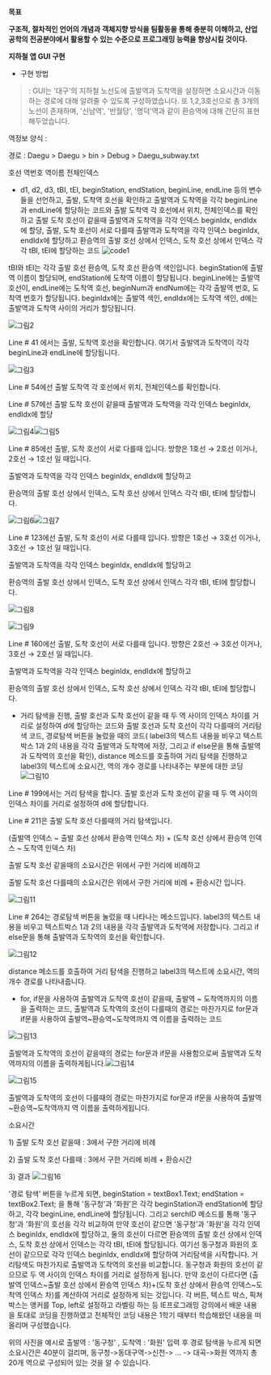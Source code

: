 **목표**

**구조적, 절차적인 언어의 개념과 객체지향 방식을 팀활동을 통해 충분히
이해하고, 산업 공학의 전공분야에서 활용할 수 있는 수준으로 프로그래밍
능력을 향상시킬 것이다.**

**지하철 앱 GUI 구현**

-   구현 방법

> : GUI는 '대구'의 지하철 노선도에 출발역과 도착역을 설정하면 소요시간과
> 이동하는 경로에 대해 알려줄 수 있도록 구성하였습니다. 또 1,2,3호선으로
> 총 3개의 노선이 존재하며, '신남역', '반월당', '명덕'역과 같이 환승역에
> 대해 간단히 표현해두었습니다.

역정보 양식 :

경로 : Daegu \> Daegu \> bin \> Debug \> Daegu_subway.txt

호선 역번호 역이름 전체인덱스

-   d1, d2, d3, tBI, tEI, beginStation, endStation, beginLine, endLine
    등의 변수들을 선언하고, 출발, 도착역 호선을 확인하고 출발역과
    도착역을 각각 beginLine과 endLine에 할당하는 코드와 출발 도착역 각
    호선에서 위치, 전체인덱스를 확인하고 출발 도착 호선이 같을때
    출발역과 도착역을 각각 인덱스 beginIdx, endIdx에 할당, 출발, 도착
    호선이 서로 다를때 출발역과 도착역을 각각 인덱스 beginIdx, endIdx에
    할당하고 환승역의 출발 호선 상에서 인덱스, 도착 호선 상에서 인덱스
    각각 tBI, tEI에 할당하는 코드
![code1](https://user-images.githubusercontent.com/102775009/161202479-cd5965a5-7d2f-4e6b-ae51-b4a8c4815ff7.png)

tBI와 tEI는 각각 출발 호선 환승역, 도착 호선 환승역 색인입니다.
beginStation에 출발역 이름이 할당되며, endStation에 도착역 이름이
할당됩니다. beginLine에는 출발역 호선이, endLine에는 도착역 호선,
beginNum과 endNum에는 각각 출발역 번호, 도착역 번호가 할당됩니다.
beginIdx에는 출발역 색인, endIdx에는 도착역 색인, d에는 출발역과 도착역
사이의 거리가 할당됩니다.

![그림2](https://user-images.githubusercontent.com/102775009/161202498-74a2b83b-5038-4d56-8a6e-381012ed6b8d.png)

Line \# 41 에서는 출발, 도착역 호선을 확인합니다. 여기서 출발역과
도착역이 각각 beginLine과 endLine에 할당됩니다.

![그림3](https://user-images.githubusercontent.com/102775009/161202507-b01343a0-86dd-4c76-b400-5b13cc134988.png)

Line \# 54에선 출발 도착역 각 호선에서 위치, 전체인덱스를 확인합니다.

Line \# 57에선 출발 도착 호선이 같을때 출발역과 도착역을 각각 인덱스
beginIdx, endIdx에 할당

![그림4](https://user-images.githubusercontent.com/102775009/161202521-a7feeea2-56a2-4466-88c2-f9485061c629.png)![그림5](https://user-images.githubusercontent.com/102775009/161202524-507228e7-e296-4d67-8fb8-e81381c8febc.png)

Line \# 85에선 출발, 도착 호선이 서로 다를때 입니다. 방향은 1호선 →
2호선 이거나, 2호선 → 1호선 일 때입니다.

출발역과 도착역을 각각 인덱스 beginIdx, endIdx에 할당하고

환승역의 출발 호선 상에서 인덱스, 도착 호선 상에서 인덱스 각각 tBI,
tEI에 할당합니다.

![그림6](https://user-images.githubusercontent.com/102775009/161202542-85cccb0d-6320-4f38-840d-ee789010327f.png)![그림7](https://user-images.githubusercontent.com/102775009/161202546-33b95daf-b130-48b9-80ff-12cd476cab9e.png)

Line \# 123에선 출발, 도착 호선이 서로 다를때 입니다. 방향은 1호선 →
3호선 이거나, 3호선 → 1호선 일 때입니다.

출발역과 도착역을 각각 인덱스 beginIdx, endIdx에 할당하고

환승역의 출발 호선 상에서 인덱스, 도착 호선 상에서 인덱스 각각 tBI,
tEI에 할당합니다.

![그림8](https://user-images.githubusercontent.com/102775009/161202561-bf9938af-b558-4329-a8e6-73b6b5596f35.png)

![그림9](https://user-images.githubusercontent.com/102775009/161202566-54a29495-9e32-4f46-96f9-8042ebbf5fa4.png)

Line \# 160에선 출발, 도착 호선이 서로 다를때 입니다. 방향은 2호선 →
3호선 이거나, 3호선 → 2호선 일 때입니다.

출발역과 도착역을 각각 인덱스 beginIdx, endIdx에 할당하고

환승역의 출발 호선 상에서 인덱스, 도착 호선 상에서 인덱스 각각 tBI,
tEI에 할당합니다.

-   거리 탐색을 진행, 출발 호선과 도착 호선이 같을 때 두 역 사이의
    인덱스 차이를 거리로 설정하여 d에 할당하는 코드와 출발 호선과 도착
    호선이 각각 다를때의 거리탐색 코드, 경로탐색 버튼을 눌렀을 때의
    코드( label3의 텍스트 내용을 비우고 텍스트박스 1과 2의 내용을 각각
    출발역과 도착역에 저장, 그리고 if else문을 통해 출발역과 도착역의
    호선을 확인), distance 메소드를 호출하여 거리 탐색을 진행하고
    label3의 텍스트에 소요시간, 역의 개수 경로를 나타내주는 부분에 대한
    코딩 ![그림10](https://user-images.githubusercontent.com/102775009/161202583-c3336935-0391-4f8f-98d1-11fbc9786cab.png)

Line \# 199에서는 거리 탐색을 합니다. 출발 호선과 도착 호선이 같을 때 두
역 사이의 인덱스 차이를 거리로 설정하여 d에 할당합니다.

Line \# 211은 출발 도착 호선 다를때의 거리 탐색입니다.

(출발역 인덱스 \~ 출발 호선 상에서 환승역 인덱스 차) + (도착 호선 상에서
환승역 인덱스 \~ 도착역 인덱스 차)

출발 도착 호선 같을때의 소요시간은 위에서 구한 거리에 비례하고

출발 도착 호선 다를때의 소요시간은 위에서 구한 거리에 비례 + 환승시간
입니다.

![그림11](https://user-images.githubusercontent.com/102775009/161202595-1d0b7f5f-7ca3-4933-80dd-a2b9f0e3698b.png)

Line \# 264는 경로탐색 버튼을 눌렀을 때 나타나는 메소드입니다. label3의
텍스트 내용을 비우고 텍스트박스 1과 2의 내용을 각각 출발역과 도착역에
저장합니다. 그리고 if else문을 통해 출발역과 도착역의 호선을 확인합니다.

![그림12](https://user-images.githubusercontent.com/102775009/161202600-e2ed03e5-34d6-440f-b5bc-21f4ea70d59c.png)

distance 메소드를 호출하여 거리 탐색을 진행하고 label3의 텍스트에
소요시간, 역의 개수 경로를 나타내줍니다.

-   for, if문을 사용하여 출발역과 도착역 호선이 같을때, 출발역 \~
    도착역까지의 이름을 출력하는 코드, 출발역과 도착역의 호선이 다를때의
    경로는 마찬가지로 for문과 if문을 사용하여 출발역\~환승역\~도착역까지
    역 이름을 출력하는 코드

![그림13](https://user-images.githubusercontent.com/102775009/161202607-fe8dbbdf-d3ce-4aba-88b5-2e6ab3c2844c.png)

출발역과 도착역의 호선이 같을때의 경로는 for문과 if문을 사용함으로써
출발역과 도착역까지의 이름을
출력하게됩니다.![그림14](https://user-images.githubusercontent.com/102775009/161202616-68b3aa49-3c1d-4dcd-bca0-7c6596d2a5ad.png)

![그림15](https://user-images.githubusercontent.com/102775009/161202624-4951edd2-7d5c-46c3-83ec-c60839dad607.png)

출발역과 도착역의 호선이 다를때의 경로는 마찬가지로 for문과 if문을
사용하여 출발역\~환승역\~도착역까지 역 이름을 출력하게됩니다.

소요시간

1\) 출발 도착 호선 같을때 : 3에서 구한 거리에 비례

2\) 출발 도착 호선 다를때 : 3에서 구한 거리에 비례 + 환승시간

3\) 결과 ![그림16](https://user-images.githubusercontent.com/102775009/161202638-1d26e48f-27e9-467d-8b38-cce32ff9d874.png)

'경로 탐색' 버튼을 누르게 되면, beginStation = textBox1.Text; endStation
= textBox2.Text; 을 통해 '동구청'과 '화원'은 각각 beginStation과
endStation에 할당하고, 각각 beginLine, endLine에 할당됩니다. 그리고
serchID 메소드를 통해 '동구청'과 '화원'의 호선을 각각 비교하여 만약
호선이 같으면 '동구청'과 '화원'을 각각 인덱스 beginIdx, endIdx에
할당하고, 둘의 호선이 다르면 환승역의 출발 호선 상에서 인덱스, 도착 호선
상에서 인덱스는 각각 tBI, tEI에 할당됩니다. 여기선 동구청과 화원의
호선이 같으므로 각각 인덱스 beginIdx, endIdx에 할당하여 거리탐색을
시작합니다. 거리탐색도 마찬가지로 출발역과 도착역의 호선을 비교합니다.
동구청과 화원의 호선이 같으므로 두 역 사이의 인덱스 차이를 거리로
설정하게 됩니다. 만약 호선이 다르다면 (출발역 인덱스\~출발 호선 상에서
환승역 인덱스 차)+(도착 호선 상에서 환승역 인덱스\~도착역 인덱스 차)를
계산하여 거리로 설정하게 되는 것입니다. 각 버튼, 텍스트 박스, 픽쳐박스는
앵커를 Top, left로 설정하고 라벨링 하는 등 IE프로그래밍 강의에서 배운
내용을 토대로 코딩을 진행하였고 전체적인 코딩 내용은 1학기 때부터
학습해왔던 내용을 떠올리며 구성했습니다.

위의 사진을 예시로 출발역 : '동구청' , 도착역 : '화원' 입력 후 경로
탐색을 누르게 되면 소요시간은 40분이 걸리며, 동구청-\>동대구역-\>신천-\>
... -\> 대곡-\>화원 역까지 총 20개 역으로 구성되어 있는 것을 알 수
있습니다.
